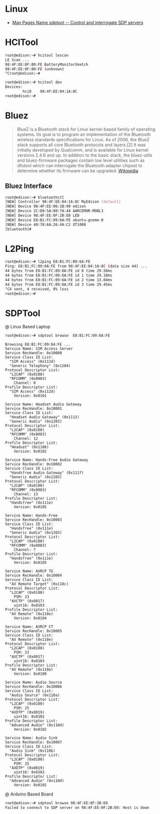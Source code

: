 # Linux

- [Man Pages Name sdptool -- Control and interrogate SDP servers](http://linux.die.net/man/1/sdptool)

# HCITool

```sh
root@edison:~# hcitool lescan
LE Scan ...
98:4F:EE:0F:80:FE BatteryMonitorSketch
98:4F:EE:0F:80:FE (unknown)
^Croot@edison:~# 
```

```sh
root@edison:~# hcitool dev
Devices:
        hci0    98:4F:EE:04:1A:8C
root@edison:~# 
```

# Bluez

> BlueZ is a Bluetooth stack for Linux kernel-based family of operating systems. Its goal is to program an implementation of the Bluetooth wireless standards specifications for Linux. As of 2006, the BlueZ stack supports all core Bluetooth protocols and layers.[2] It was initially developed by Qualcomm, and is available for Linux kernel versions 2.4.6 and up. In addition to the basic stack, the bluez-utils and bluez-firmware packages contain low level utilities such as dfutool which can interrogate the Bluetooth adapter chipset to determine whether its firmware can be upgraded. [Wikipedia](https://en.wikipedia.org/wiki/Bluetooth_stack)

## Bluez Interface

```sh
root@edison:~# bluetoothctl
[NEW] Controller 98:4F:EE:04:1A:8C MyEdison [default]
[NEW] Device 98:4F:EE:06:1B:99 edison
[NEW] Device 2C:D0:5A:80:7A:44 AARCEMOR-MOBL3
[NEW] Device 98:4F:EE:0F:2B:E0 LED
[NEW] Device E8:B1:FC:09:6A:FE ubuntu-gnome-0
[NEW] Device 40:78:6A:26:4A:C2 XT1008
[bluetooth]# 
```

# L2Ping

```sh
root@edison:~# l2ping E8:B1:FC:09:6A:FE   
Ping: E8:B1:FC:09:6A:FE from 98:4F:EE:04:1A:8C (data size 44) ...
44 bytes from E8:B1:FC:09:6A:FE id 0 time 29.50ms
44 bytes from E8:B1:FC:09:6A:FE id 1 time 29.18ms
44 bytes from E8:B1:FC:09:6A:FE id 2 time 13.04ms
44 bytes from E8:B1:FC:09:6A:FE id 3 time 29.45ms
^C4 sent, 4 received, 0% loss
root@edison:~# 
```

# SDPTool

@ Linux Based Laptop

```sh
root@edison:~# sdptool browse  E8:B1:FC:09:6A:FE
```

```
Browsing E8:B1:FC:09:6A:FE ...
Service Name: SIM Access Server
Service RecHandle: 0x10000
Service Class ID List:
  "SIM Access" (0x112d)
  "Generic Telephony" (0x1204)
Protocol Descriptor List:
  "L2CAP" (0x0100)
  "RFCOMM" (0x0003)
    Channel: 8
Profile Descriptor List:
  "SIM Access" (0x112d)
    Version: 0x0101

Service Name: Headset Audio Gateway
Service RecHandle: 0x10001
Service Class ID List:
  "Headset Audio Gateway" (0x1112)
  "Generic Audio" (0x1203)
Protocol Descriptor List:
  "L2CAP" (0x0100)
  "RFCOMM" (0x0003)
    Channel: 12
Profile Descriptor List:
  "Headset" (0x1108)
    Version: 0x0102

Service Name: Hands-Free Audio Gateway
Service RecHandle: 0x10002
Service Class ID List:
  "Handsfree Audio Gateway" (0x111f)
  "Generic Audio" (0x1203)
Protocol Descriptor List:
  "L2CAP" (0x0100)
  "RFCOMM" (0x0003)
    Channel: 13
Profile Descriptor List:
  "Handsfree" (0x111e)  
    Version: 0x0105

Service Name: Hands-Free
Service RecHandle: 0x10003
Service Class ID List:
  "Handsfree" (0x111e)
  "Generic Audio" (0x1203)
Protocol Descriptor List:
  "L2CAP" (0x0100)
  "RFCOMM" (0x0003)
    Channel: 7
Profile Descriptor List:
  "Handsfree" (0x111e)
    Version: 0x0105

Service Name: AVRCP TG
Service RecHandle: 0x10004
Service Class ID List:
  "AV Remote Target" (0x110c)
Protocol Descriptor List:
  "L2CAP" (0x0100)
    PSM: 23
  "AVCTP" (0x0017)
    uint16: 0x0103
Profile Descriptor List:
  "AV Remote" (0x110e)
    Version: 0x0104

Service Name: AVRCP CT
Service RecHandle: 0x10005
Service Class ID List:
  "AV Remote" (0x110e)
Protocol Descriptor List:
  "L2CAP" (0x0100)
    PSM: 23
  "AVCTP" (0x0017)
    uint16: 0x0103
Profile Descriptor List:
  "AV Remote" (0x110e)
    Version: 0x0100

Service Name: Audio Source
Service RecHandle: 0x10006
Service Class ID List:
  "Audio Source" (0x110a)
Protocol Descriptor List:
  "L2CAP" (0x0100)
    PSM: 25
  "AVDTP" (0x0019)
    uint16: 0x0102
Profile Descriptor List:
  "Advanced Audio" (0x110d)
    Version: 0x0102

Service Name: Audio Sink
Service RecHandle: 0x10007
Service Class ID List:
  "Audio Sink" (0x110b)
Protocol Descriptor List:
  "L2CAP" (0x0100)
    PSM: 25
  "AVDTP" (0x0019)
    uint16: 0x0102
Profile Descriptor List:
  "Advanced Audio" (0x110d)
    Version: 0x0102
```

@ Arduino Based Board

```sh
root@edison:~# sdptool browse 98:4F:EE:0F:2B:E0 
Failed to connect to SDP server on 98:4F:EE:0F:2B:E0: Host is down
```

